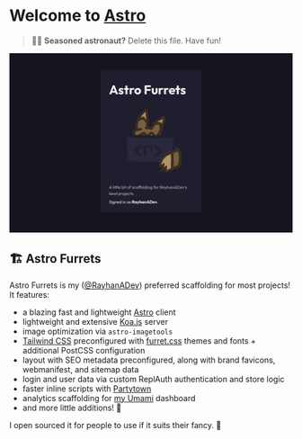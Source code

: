 # Welcome to [Astro](https://astro.build)

> 🧑‍🚀 **Seasoned astronaut?** Delete this file. Have fun!

![basics](thumbnail.jpeg)

## 🏗 Astro Furrets

Astro Furrets is my ([@RayhanADev](https://www.furret.codes)) preferred scaffolding for most projects! It features:

- a blazing fast and lightweight [Astro](https://astro.build) client
- lightweight and extensive [Koa.js](https://koajs.com) server
- image optimization via `astro-imagetools`
- [Tailwind CSS](https://tailwindcss.org) preconfigured with [furret.css](https://css.furret.codes) themes and fonts + additional PostCSS configuration
- layout with SEO metadata preconfigured, along with brand favicons, webmanifest, and sitemap data
- login and user data via custom ReplAuth authentication and store logic
- faster inline scripts with [Partytown](https://partytown.builder.io/)
- analytics scaffolding for [my Umami](https://umami.furret.codes) dashboard
- and more little additions! 🚀

I open sourced it for people to use if it suits their fancy. 🎩
